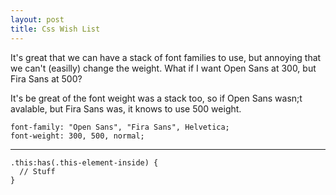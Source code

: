 ```yaml
---
layout: post
title: Css Wish List
---
```


It's great that we can have a stack of font families to use, but annoying that we can't (easilly) change the weight. What if I want Open Sans at 300, but Fira Sans at 500?

It's be great of the font weight was a stack too, so if Open Sans wasn;t avalable, but Fira Sans was, it knows to use 500 weight.

```
font-family: "Open Sans", "Fira Sans", Helvetica;
font-weight: 300, 500, normal;
```


---

```
.this:has(.this-element-inside) {
  // Stuff
}
```